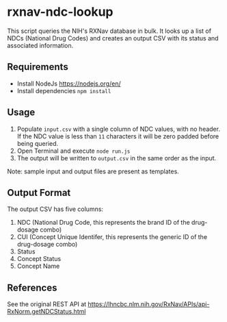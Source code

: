 # rxnav-ndc-lookup

This script queries the NIH's RXNav database in bulk. It looks up a list of NDCs (National Drug Codes) and creates an output CSV with its status and associated information.

## Requirements

- Install NodeJs <https://nodejs.org/en/>
- Install dependencies `npm install`

## Usage

1. Populate `input.csv` with a single column of NDC values, with no header. If the NDC value is less than `11` characters it will be zero padded before being queried.
2. Open Terminal and execute `node run.js`
3. The output will be written to `output.csv` in the same order as the input.

Note: sample input and output files are present as templates. 

## Output Format

The output CSV has five columns:

1. NDC (National Drug Code, this represents the brand ID of the drug-dosage combo)
2. CUI (Concept Unique Identifer, this represents the generic ID of the drug-dosage combo)
3. Status
4. Concept Status
5. Concept Name

## References

See the original REST API at <https://lhncbc.nlm.nih.gov/RxNav/APIs/api-RxNorm.getNDCStatus.html>
